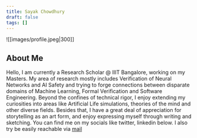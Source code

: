 ```yaml
---
title: Sayak Chowdhury
draft: false
tags: []
---
```


![[images/profile.jpeg|300]]

## About Me
Hello, I am currently a Research Scholar @ IIIT Bangalore, working on my Masters. My area of research mostly includes Verification of Neural Networks and AI Safety and trying to forge connections between disparate domains of Machine Learning, Formal Verification and Software Engineering. Beyond the confines of technical rigor, I enjoy extending my curiosities into areas like Artificial Life simulations, theories of the mind and other diverse fields. Besides that, I have a great deal of appreciation for storytelling as an art form, and enjoy expressing myself through writing and sketching. You can find me on my socials like twitter, linkedin below. I also try be easily reachable via <a href="mailto:sykchw123@gmail.com">mail</a>
